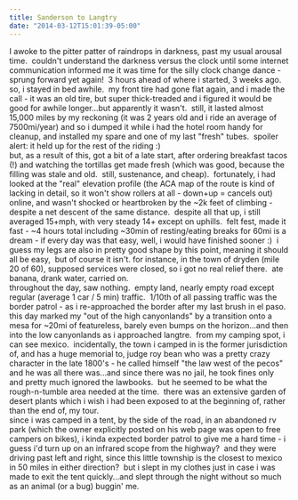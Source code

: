 ```yaml
---
title: Sanderson to Langtry
date: "2014-03-12T15:01:39-05:00"
---
```

I awoke to the pitter patter of raindrops in darkness, past my usual arousal time.  couldn't understand the darkness versus the clock until some internet communication informed me it was time for the silly clock change dance - sprung forward yet again!  3 hours ahead of where i started, 3 weeks ago.  so, i stayed in bed awhile.  my front tire had gone flat again, and i made the call - it was an old tire, but super thick-treaded and i figured it would be good for awhile longer...but apparently it wasn't.  still, it lasted almost 15,000 miles by my reckoning (it was 2 years old and i ride an average of 7500mi/year) and so i dumped it while i had the hotel room handy for cleanup, and installed my spare and one of my last "fresh" tubes.  spoiler alert: it held up for the rest of the riding :)<br/>but, as a result of this, got a bit of a late start, after ordering breakfast tacos (!) and watching the tortillas get made fresh (which was good, because the filling was stale and old.  still, sustenance, and cheap).  fortunately, i had looked at the "real" elevation profile (the ACA map of the route is kind of lacking in detail, so it won't show rollers at all - down+up = cancels out) online, and wasn't shocked or heartbroken by the ~2k feet of climbing - despite a net descent of the same distance.  despite all that up, i still averaged 15+mph, with very steady 14+ except on uphills.  felt fest, made it fast - ~4 hours total including ~30min of resting/eating breaks for 60mi is a dream - if every day was that easy, well, i would have finished sooner :)  i guess my legs are also in pretty good shape by this point, meaning it should all be easy,  but of course it isn't. for instance, in the town of dryden (mile 20 of 60), supposed services were closed, so i got no real relief there.  ate banana, drank water, carried on.<br/>throughout the day, saw nothing.  empty land, nearly empty road except regular (average 1 car / 5 min) traffic.  1/10th of all passing traffic was the border patrol - as i re-approached the border after my last brush in el paso.<br/>this day marked my "out of the high canyonlands" by a transition onto a mesa for ~20mi of featureless, barely even bumps on the horizon...and then into the low canyonlands as i approached langtre.  from my camping spot, i can see mexico.  incidentally, the town i camped in is the former jurisdiction of, and has a huge memorial to, judge roy bean who was a pretty crazy character in the late 1800's - he called himself "the law west of the pecos" and he was all there was...and since there was no jail, he took fines only and pretty much ignored the lawbooks.  but he seemed to be what the rough-n-tumble area needed at the time.  there was an extensive garden of desert plants which i wish i had been exposed to at the beginning of, rather than the end of, my tour.<br/>since i was camped in a tent, by the side of the road, in an abandoned rv park (which the owner explicitly posted on his web page was open to free campers on bikes), i kinda expected border patrol to give me a hard time - i guess i'd turn up on an infrared scope from the highway?  and they were driving past left and right, since this little township is the closest to mexico in 50 miles in either direction?  but i slept in my clothes just in case i was made to exit the tent quickly...and slept through the night without so much as an animal (or a bug) buggin' me.</p>
